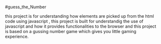﻿#guess_the_Number

 this project is for understanding how elements are picked up from the html code using javascript , this  project is built for understandig the use of javascript and how it provides functionalities  to the browser and this project is based on a gussing number game which gives you little gaming experience.
 
